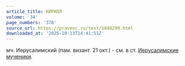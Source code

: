 ```yaml
---
article_title: КИРИЛЛ
volume: '34'
page_numbers: '378'
source_url: https://pravenc.ru/text/1840299.html
downloaded_at: '2025-10-13T14:41:51Z'
---
```


мч. Иерусалимский (пам. визант. 21 окт.) - см. в ст. [Иерусалимские мученики](<https://pravenc.ru/text/Иерусалимские мученики.html>).
